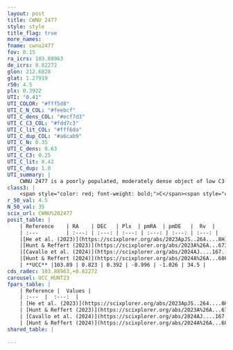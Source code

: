 ```yaml
---
layout: post
title: CWNU 2477
style: style
title_flag: true
more_names: 
fname: cwnu2477
fov: 0.15
ra_icrs: 103.88963
de_icrs: 0.82272
glon: 212.6828
glat: 1.27919
r50: 4.5
plx: 0.3922
UTI: "0.41"
UTI_COLOR: "#fff5d8"
UTI_C_N_COL: "#feebcf"
UTI_C_dens_COL: "#ecf7d3"
UTI_C_C3_COL: "#fdd7c3"
UTI_C_lit_COL: "#fff6da"
UTI_C_dup_COL: "#a6cab9"
UTI_C_N: 0.35
UTI_C_dens: 0.63
UTI_C_C3: 0.25
UTI_C_lit: 0.42
UTI_C_dup: 1.0
UTI_summary: |
    CWNU 2477 is a poorly populated, moderately dense object of low C3 quality. It was recently reported in the literature.
class3: |
    <span style="color: red; font-weight: bold;">C</span><span style="color: red; font-weight: bold;">C</span>
r_50_val: 4.5
N_50_val: 35
scix_url: CWNU%202477
posit_table: |
    | Reference    | RA    | DEC   | Plx  | pmRA  | pmDE   |  Rv  |
    | :---         | :---: | :---: | :---: | :---: | :---: | :---: |
    |[He et al. (2023)](https://scixplorer.org/abs/2023ApJS..264....8H) | 103.893 | 0.809 | 0.392 | -0.995 | -1.021 | 60.78 |
    |[Hunt & Reffert (2023)](https://scixplorer.org/abs/2023A%26A...673A.114H) | 103.865 | 0.802 | 0.381 | -0.986 | -1.016 | 34.538 |
    |[Cavallo et al. (2024)](https://scixplorer.org/abs/2024AJ....167...12C) | 103.886 | 0.842 | 0.383 | -- | -- | -- |
    |[Hunt & Reffert (2024)](https://scixplorer.org/abs/2024A%26A...686A..42H) | 103.865 | 0.802 | 0.381 | -0.986 | -1.016 | 34.538 |
    | **UCC** |103.89 | 0.823 | 0.392 | -0.996 | -1.026 | 34.5 | 
cds_radec: 103.88963,+0.82272
carousel: UCC_HUNT23
fpars_table: |
    | Reference |  Values |
    | :---  |  :---:  |
    | [He et al. (2023)](https://scixplorer.org/abs/2023ApJS..264....8H) | `A0=1.25, m-M=12.0, logAge=8.55` |
    | [Hunt & Reffert (2023)](https://scixplorer.org/abs/2023A%26A...673A.114H) | `AV50=1.005, diffAV50=0.386, MOD50=11.785, logAge50=8.343` |
    | [Cavallo et al. (2024)](https://scixplorer.org/abs/2024AJ....167...12C) | `AV50=0.85, dMod50=11.87, logAge50=8.57, [Fe/H]50=0.39` |
    | [Hunt & Reffert (2024)](https://scixplorer.org/abs/2024A%26A...686A..42H) | `MassJ=180.045` |
shared_table: |
    
---
```

